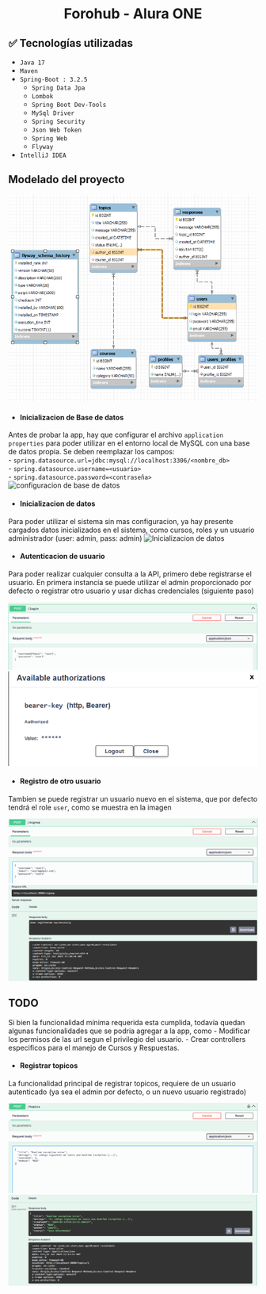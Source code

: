 <h1 align="center"> Forohub - Alura ONE </h1>

## :white_check_mark: Tecnologías utilizadas

- `Java 17`
- `Maven`
-  `Spring-Boot : 3.2.5`
    - `Spring Data Jpa`
    - `Lombok`
    - `Spring Boot Dev-Tools`
    - `MySql Driver`
    - `Spring Security`
    - `Json Web Token`
    - `Spring Web`
    - `Flyway`
- `IntelliJ IDEA`

<h2>Modelado del proyecto</h2>
<img src="https://github.com/juanm-mrqz/forohub_challenge/blob/main/assets/images/db-schema.png" alt="Esquema de base de datos">

- <h4>Inicializacion de Base de datos</h2>
Antes de probar la app, hay que configurar el archivo `application properties` para poder utilizar en el entorno local de MySQL con una base
de datos propia. Se deben reemplazar los campos:<br/>
    - `spring.datasource.url=jdbc:mysql://localhost:3306/<nombre_db>` <br/>
    - `spring.datasource.username=<usuario>` <br/>
    - `spring.datasource.password=<contraseña>` <br/>
<img src="https://github.com/juanm-mrqz/forohub_challenge/blob/main/assets/images/db-config.png" alt="configuracion de base de datos">

- <h4>Inicializacion de datos</h4>
Para poder utilizar el sistema sin mas configuracion, ya hay presente cargados datos inicializados en el sistema, como cursos, roles y 
un usuario administrador (user: admin, pass: admin)
<img src="https://github.com/juanm-mrqz/forohub_challenge/blob/main/assets/images/db-init_data.png" alt="Inicializacion de datos">

- <h4>Autenticacion de usuario</h4>
Para poder realizar cualquier consulta a la API, primero debe registrarse el usuario. En primera instancia se puede utilizar el admin proporcionado por defecto 
o registrar otro usuario y usar dichas credenciales (siguiente paso) 

<img src="https://github.com/juanm-mrqz/forohub_challenge/blob/main/assets/images/login-request.png" alt="Login de usuario">
<img src="https://github.com/juanm-mrqz/forohub_challenge/blob/main/assets/images/authorization-success.png" alt="Autorización exitosa de usuario">

- <h4>Registro de otro usuario</h4>
Tambien se puede registrar un usuario nuevo en el sistema, que por defecto tendrá el role `user`, como se muestra en la imagen

<img src="https://github.com/juanm-mrqz/forohub_challenge/blob/main/assets/images/signup-request.png" alt="Solicitud de registro de un usuario">
<img src="https://github.com/juanm-mrqz/forohub_challenge/blob/main/assets/images/signup-response.png" alt="Respuesta al registro de un usuario">


<h2>TODO</h2>
Si bien la funcionalidad mínima requerida esta cumplida, todavía quedan algunas funcionalidades que se podria agregar a la app, como 
- Modificar los permisos de las url segun el privilegio del usuario. 
- Crear controllers especificos para el manejo de Cursos y Respuestas. 


- <h4>Registrar topicos</h4>
La funcionalidad principal de registrar topicos, requiere de un usuario autenticado (ya sea el admin por defecto, o un nuevo usuario registrado) 

<img src="https://github.com/juanm-mrqz/forohub_challenge/blob/main/assets/images/post-topic_request.png" alt="Solicitud para crear topicos">
<img src="https://github.com/juanm-mrqz/forohub_challenge/blob/main/assets/images/post-topic_response.png" alt="Respuesta de registro de topicos">

